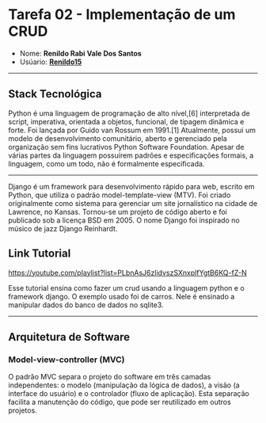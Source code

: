 # Tarefa 02 - Implementação de um CRUD

* Nome: **Renildo Rabi Vale Dos Santos**
* Usúario: **[Renildo15](https://github.com/Renildo15)**

* * *
## Stack Tecnológica

Python é uma linguagem de programação de alto nível,[6] interpretada de script, imperativa, orientada a objetos, funcional, de tipagem dinâmica e forte. Foi lançada por Guido van Rossum em 1991.[1] Atualmente, possui um modelo de desenvolvimento comunitário, aberto e gerenciado pela organização sem fins lucrativos Python Software Foundation. Apesar de várias partes da linguagem possuírem padrões e especificações formais, a linguagem, como um todo, não é formalmente especificada. 

* * *

Django é um framework para desenvolvimento rápido para web, escrito em Python, que utiliza o padrão model-template-view (MTV). Foi criado originalmente como sistema para gerenciar um site jornalístico na cidade de Lawrence, no Kansas. Tornou-se um projeto de código aberto e foi publicado sob a licença BSD em 2005. O nome Django foi inspirado no músico de jazz Django Reinhardt.

## Link Tutorial

https://youtube.com/playlist?list=PLbnAsJ6zlidvszSXnxplfYgtB6KQ-fZ-N

Esse tutorial ensina como fazer um crud usando a linguagem python e o framework django. O exemplo usado foi de carros. Nele é ensinado a manipular dados do banco de dados no sqlite3.

* * *
##  Arquitetura de Software

### Model-view-controller (MVC)
O padrão MVC separa o projeto do software em três camadas independentes: o modelo (manipulação da lógica de dados), a visão (a interface do usuário) e o controlador (fluxo de aplicação). Esta separação facilita a manutenção do código, que pode ser reutilizado em outros projetos.